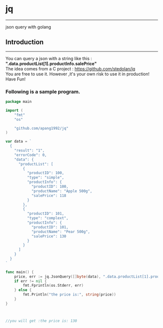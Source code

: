 # jq
--------------------
json query with golang
## Introduction
--------------------
 You can query a json with a string like this : __".data.productList[1].productInfo.salePrice"__  
 The idea comes from a C project : https://github.com/stedolan/jq  
 You are free to use it. However ,it's your own risk to use it in production!  
 Have Fun!  

### Following is a sample program.
```go 
package main

import (
	"fmt"
	"os"

	"github.com/apang1992/jq"
)

var data = `
  {
    "result": "1",
    "errorCode": 0,
    "data": {
      "productList": [
        {
          "productID": 100,
          "type": "simple",
          "productInfo": {
            "productID": 100,
            "productName": "Apple 500g",
            "salePrice": 118
          }
        },
        {
          "productID": 101,
          "type": "complext",
          "productInfo": {
            "productID": 101,
            "productName": "Pear 500g",
            "salePrice": 130
          }
        }
      ]
    }
  }
`

func main() {
	price, err := jq.JsonQuery([]byte(data), ".data.productList[1].productInfo.salePrice")
	if err != nil {
		fmt.Fprintln(os.Stderr, err)
	} else {
		fmt.Println("the price is:", string(price))
	}
}



//you will get :the price is: 130
```

